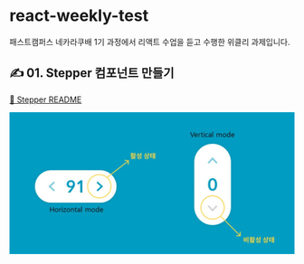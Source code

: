 # react-weekly-test

패스트캠퍼스 네카라쿠배 1기 과정에서 리액트 수업을 듣고 수행한 위클리 과제입니다.    

## ✍ 01. Stepper 컴포넌트 만들기 

[📃 Stepper README](https://github.com/chacha912/react-weekly-test/tree/01-stepper) 
 
![stepper 디자인](./img/stepper.jpg)

